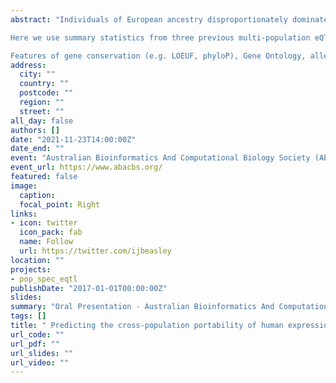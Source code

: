 ```yaml
---
abstract: "Individuals of European ancestry disproportionately dominate participation in human genetic studies, to the detriment of scientific inquiry and the equitable translation of genomic research. One genomic study type, expression quantitative trait locus (eQTL) mapping, has been a valuable tool for understanding the regulatory consequences of disease associated genetic variants. However, not all associations between genotype at a given locus and variation in gene expression (eQTLs) are shared across populations. Understanding the features of these eQTLs could enable a priori prediction of eQTLs in understudied populations. \n

Here we use summary statistics from three previous multi-population eQTL studies to classify eQTLs as population-specific or shared between at least two populations (African American, European American, Indonesian etc.). We train machine learning models to predict whether an eQTL is specific to its discovery population using publicly available information on the evolutionary, functional, and expression features of these eQTLs. As per similar applications, we find trained random forest classifiers perform better than other algorithms on a held out test set of eQTLs (auROC > 0.8). \n

Features of gene conservation (e.g. LOEUF, phyloP), Gene Ontology, allele frequency and eQTL effect size have the largest importance scores in our best performing models. This result suggests these features could be used to understand gene regulatory trait differences across populations. Since current Eurocentric biases in genomic resources are likely to persist for some time, our approach could be an important step toward a more equitable understanding of gene regulation, and hence more equitable personalised medicine. "
address:
  city: ""
  country: ""
  postcode: ""
  region: ""
  street: ""
all_day: false
authors: []
date: "2021-11-23T14:00:00Z"
date_end: ""
event: "Australian Bioinformatics And Computational Biology Society (ABACBS) Conference"
event_url: https://www.abacbs.org/
featured: false
image: 
  caption: 
  focal_point: Right
links:
- icon: twitter
  icon_pack: fab
  name: Follow
  url: https://twitter.com/ijbeasley
location: ""
projects: 
- pop_spec_eqtl
publishDate: "2017-01-01T00:00:00Z"
slides: 
summary: "Oral Presentation - Australian Bioinformatics And Computational Biology Society (ABACBS) Conference"
tags: []
title: " Predicting the cross-population portability of human expression quantitative trait loci (eQTLs)"
url_code: ""
url_pdf: ""
url_slides: ""
url_video: ""
---
```

